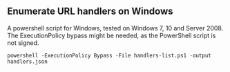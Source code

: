 ## Enumerate URL handlers on Windows

A powershell script for Windows, tested on Windows 7, 10 and Server 2008. The ExecutionPolicy bypass might be needed, as the PowerShell script is not signed.

```shell
powershell -ExecutionPolicy Bypass -File handlers-list.ps1 -output handlers.json
```
